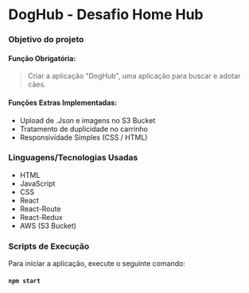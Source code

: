 # DogHub - Desafio Home Hub

### Objetivo do projeto
#### Função Obrigatória:
> Criar a aplicação "DogHub", uma aplicação para buscar e adotar cães.

#### Funções Extras Implementadas:
* Upload de .Json e imagens no S3 Bucket
* Tratamento de duplicidade no carrinho
* Responsividade Simples (CSS / HTML)

### Linguagens/Tecnologias Usadas
* HTML
* JavaScript
* CSS
* React
* React-Route
* React-Redux
* AWS (S3 Bucket)

### Scripts de Execução

Para iniciar a aplicação, execute o seguinte comando:

#### `npm start`
